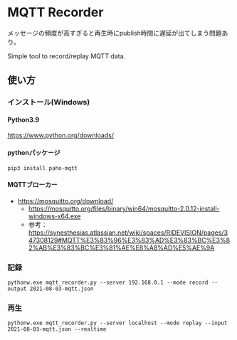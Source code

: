 # MQTT Recorder

メッセージの頻度が高すぎると再生時にpublish時間に遅延が出てしまう問題あり。

Simple tool to record/replay MQTT data.

## 使い方
### インストール(Windows)
#### Python3.9
https://www.python.org/downloads/

#### pythonパッケージ
```
pip3 install paho-mqtt
```

#### MQTTブローカー
* https://mosquitto.org/download/
  * https://mosquitto.org/files/binary/win64/mosquitto-2.0.12-install-windows-x64.exe
  * 参考：https://synesthesias.atlassian.net/wiki/spaces/RIDEVISION/pages/347308129#MQTT%E3%83%96%E3%83%AD%E3%83%BC%E3%82%AB%E3%83%BC%E3%81%AE%E8%A8%AD%E5%AE%9A

### 記録
```
pythonw.exe mqtt_recorder.py --server 192.168.0.1 --mode record --output 2021-08-03-mqtt.json
```

### 再生
```
pythonw.exe mqtt_recorder.py --server localhost --mode replay --input 2021-08-03-mqtt.json --realtime
 ```
